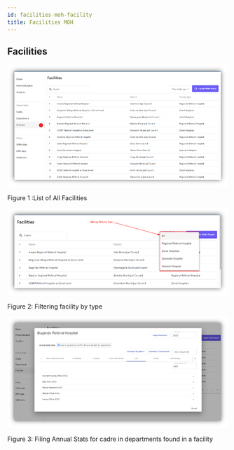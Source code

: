 ```yaml
---
id: facilities-moh-facility
title: Facilities MOH
---
```


## Facilities

 ![img alt](/img/facilities-moh.png)

   Figure 1 :List of All Facilities

 ![img alt](/img/facilities-moh2.png)

  Figure 2: Filtering facility by type

 ![img alt](/img/facilities-moh3.png)

  Figure 3: Filing Annual Stats for cadre in departments found in a facility

